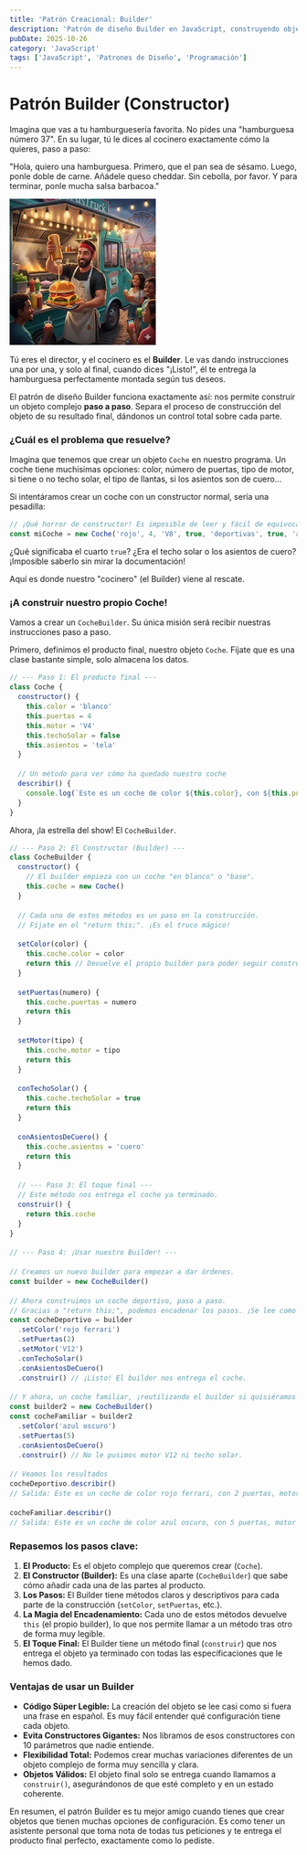 ```yaml
---
title: 'Patrón Creacional: Builder'
description: 'Patrón de diseño Builder en JavaScript, construyendo objetos paso a paso.'
pubDate: 2025-10-26
category: 'JavaScript'
tags: ['JavaScript', 'Patrones de Diseño', 'Programación']
---
```


# Patrón Builder (Constructor)

Imagina que vas a tu hamburguesería favorita. No pides una "hamburguesa número 37". En su lugar, tú le dices al cocinero exactamente cómo la quieres, paso a paso:

"Hola, quiero una hamburguesa. Primero, que el pan sea de sésamo. Luego, ponle doble de carne. Añádele queso cheddar. Sin cebolla, por favor. Y para terminar, ponle mucha salsa barbacoa."

![hamburguesa](/public/haburguesa-builder.webp)

Tú eres el director, y el cocinero es el **Builder**. Le vas dando instrucciones una por una, y solo al final, cuando dices "¡Listo!", él te entrega la hamburguesa perfectamente montada según tus deseos.

El patrón de diseño Builder funciona exactamente así: nos permite construir un objeto complejo **paso a paso**. Separa el proceso de construcción del objeto de su resultado final, dándonos un control total sobre cada parte.

### ¿Cuál es el problema que resuelve?

Imagina que tenemos que crear un objeto `Coche` en nuestro programa. Un coche tiene muchísimas opciones: color, número de puertas, tipo de motor, si tiene o no techo solar, el tipo de llantas, si los asientos son de cuero...

Si intentáramos crear un coche con un constructor normal, sería una pesadilla:

```javascript
// ¡Qué horror de constructor! Es imposible de leer y fácil de equivocarse.
const miCoche = new Coche('rojo', 4, 'V8', true, 'deportivas', true, 'automática', ...);
```

¿Qué significaba el cuarto `true`? ¿Era el techo solar o los asientos de cuero? ¡Imposible saberlo sin mirar la documentación!

Aquí es donde nuestro "cocinero" (el Builder) viene al rescate.

### ¡A construir nuestro propio Coche!

Vamos a crear un `CocheBuilder`. Su única misión será recibir nuestras instrucciones paso a paso.

Primero, definimos el producto final, nuestro objeto `Coche`. Fíjate que es una clase bastante simple, solo almacena los datos.

```javascript
// --- Paso 1: El producto final ---
class Coche {
  constructor() {
    this.color = 'blanco'
    this.puertas = 4
    this.motor = 'V4'
    this.techoSolar = false
    this.asientos = 'tela'
  }

  // Un método para ver cómo ha quedado nuestro coche
  describir() {
    console.log(`Este es un coche de color ${this.color}, con ${this.puertas} puertas, motor ${this.motor}, ${this.techoSolar ? 'con' : 'sin'} techo solar y asientos de ${this.asientos}.`)
  }
}
```

Ahora, ¡la estrella del show! El `CocheBuilder`.

```javascript
// --- Paso 2: El Constructor (Builder) ---
class CocheBuilder {
  constructor() {
    // El builder empieza con un coche "en blanco" o "base".
    this.coche = new Coche()
  }

  // Cada uno de estos métodos es un paso en la construcción.
  // Fíjate en el "return this;". ¡Es el truco mágico!

  setColor(color) {
    this.coche.color = color
    return this // Devuelve el propio builder para poder seguir construyendo.
  }

  setPuertas(numero) {
    this.coche.puertas = numero
    return this
  }

  setMotor(tipo) {
    this.coche.motor = tipo
    return this
  }

  conTechoSolar() {
    this.coche.techoSolar = true
    return this
  }

  conAsientosDeCuero() {
    this.coche.asientos = 'cuero'
    return this
  }

  // --- Paso 3: El toque final ---
  // Este método nos entrega el coche ya terminado.
  construir() {
    return this.coche
  }
}

// --- Paso 4: ¡Usar nuestro Builder! ---

// Creamos un nuevo builder para empezar a dar órdenes.
const builder = new CocheBuilder()

// Ahora construimos un coche deportivo, paso a paso.
// Gracias a "return this;", podemos encadenar los pasos. ¡Se lee como una receta!
const cocheDeportivo = builder
  .setColor('rojo ferrari')
  .setPuertas(2)
  .setMotor('V12')
  .conTechoSolar()
  .conAsientosDeCuero()
  .construir() // ¡Listo! El builder nos entrega el coche.

// Y ahora, un coche familiar, ¡reutilizando el builder si quisiéramos o creando uno nuevo!
const builder2 = new CocheBuilder()
const cocheFamiliar = builder2
  .setColor('azul oscuro')
  .setPuertas(5)
  .conAsientosDeCuero()
  .construir() // No le pusimos motor V12 ni techo solar.

// Veamos los resultados
cocheDeportivo.describir()
// Salida: Este es un coche de color rojo ferrari, con 2 puertas, motor V12, con techo solar y asientos de cuero.

cocheFamiliar.describir()
// Salida: Este es un coche de color azul oscuro, con 5 puertas, motor V4, sin techo solar y asientos de cuero.
```

### Repasemos los pasos clave:

1.  **El Producto:** Es el objeto complejo que queremos crear (`Coche`).
2.  **El Constructor (Builder):** Es una clase aparte (`CocheBuilder`) que sabe cómo añadir cada una de las partes al producto.
3.  **Los Pasos:** El Builder tiene métodos claros y descriptivos para cada parte de la construcción (`setColor`, `setPuertas`, etc.).
4.  **La Magia del Encadenamiento:** Cada uno de estos métodos devuelve `this` (el propio builder), lo que nos permite llamar a un método tras otro de forma muy legible.
5.  **El Toque Final:** El Builder tiene un método final (`construir`) que nos entrega el objeto ya terminado con todas las especificaciones que le hemos dado.

### Ventajas de usar un Builder

- **Código Súper Legible:** La creación del objeto se lee casi como si fuera una frase en español. Es muy fácil entender qué configuración tiene cada objeto.
- **Evita Constructores Gigantes:** Nos libramos de esos constructores con 10 parámetros que nadie entiende.
- **Flexibilidad Total:** Podemos crear muchas variaciones diferentes de un objeto complejo de forma muy sencilla y clara.
- **Objetos Válidos:** El objeto final solo se entrega cuando llamamos a `construir()`, asegurándonos de que esté completo y en un estado coherente.

En resumen, el patrón Builder es tu mejor amigo cuando tienes que crear objetos que tienen muchas opciones de configuración. Es como tener un asistente personal que toma nota de todas tus peticiones y te entrega el producto final perfecto, exactamente como lo pediste.

